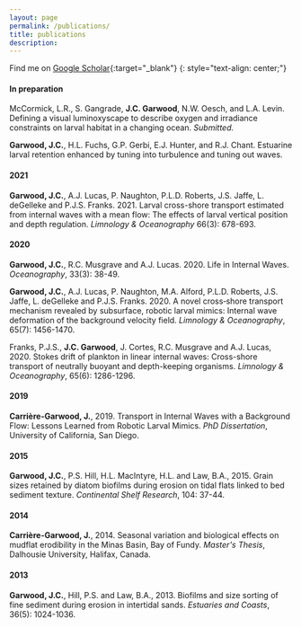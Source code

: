 ```yaml
---
layout: page
permalink: /publications/
title: publications
description: 
---
```


Find me on [Google Scholar](https://scholar.google.com/citations?user=C5gj9gsAAAAJ){:target="\_blank"}
{: style="text-align: center;"}

#### In preparation
McCormick, L.R., S. Gangrade, **J.C. Garwood**, N.W. Oesch, and L.A. Levin. Defining a visual luminoxyscape to describe oxygen and irradiance constraints on larval habitat in a changing ocean. *Submitted.*

**Garwood, J.C.**, H.L. Fuchs, G.P. Gerbi, E.J. Hunter, and R.J. Chant. Estuarine larval retention enhanced by tuning into turbulence and tuning out waves.

#### 2021

**Garwood, J.C.**, A.J. Lucas, P. Naughton, P.L.D. Roberts, J.S. Jaffe, L. deGelleke and P.J.S. Franks. 2021. Larval cross-shore transport estimated from internal waves with a mean flow: The effects of larval vertical position and depth regulation. *Limnology & Oceanography* 66(3): 678-693.

#### 2020
**Garwood, J.C.**, R.C. Musgrave and A.J. Lucas. 2020. Life in Internal Waves. *Oceanography*, 33(3): 38-49.

**Garwood, J.C.**, A.J. Lucas, P. Naughton, M.A. Alford, P.L.D. Roberts, J.S. Jaffe, L. deGelleke and P.J.S. Franks. 2020. A novel cross‐shore transport mechanism revealed by subsurface, robotic larval mimics: Internal wave deformation of the background velocity field. *Limnology & Oceanography*, 65(7): 1456-1470.

Franks, P.J.S., **J.C. Garwood**, J. Cortes, R.C. Musgrave and A.J. Lucas, 2020. Stokes drift of plankton in linear internal waves: Cross-shore transport of neutrally buoyant and depth-keeping organisms. *Limnology & Oceanography*, 65(6): 1286-1296.

#### 2019

**Carrière-Garwood, J.**, 2019. Transport in Internal Waves with a Background Flow: Lessons Learned from Robotic Larval Mimics. *PhD Dissertation*, University of California, San Diego. 

#### 2015

**Garwood, J.C.**, P.S. Hill, H.L. MacIntyre, H.L. and Law, B.A., 2015. Grain sizes retained by diatom biofilms during erosion on tidal flats linked to bed sediment texture. *Continental Shelf Research*, 104: 37-44.

#### 2014

**Carrière-Garwood, J.**, 2014. Seasonal variation and biological effects on mudflat erodibility in the Minas Basin, Bay of Fundy. *Master's Thesis*, Dalhousie University, Halifax, Canada.

#### 2013

**Garwood, J.C.**, Hill, P.S. and Law, B.A., 2013. Biofilms and size sorting of fine sediment during erosion in intertidal sands. *Estuaries and Coasts*, 36(5): 1024-1036.
